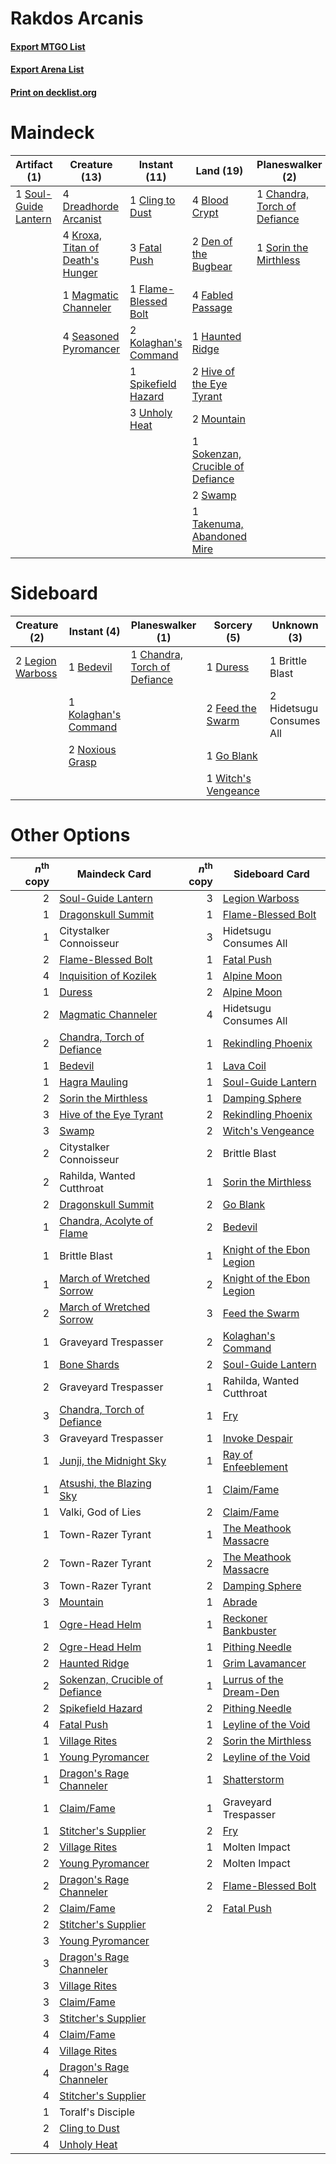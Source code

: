 # Rakdos Arcanis

#### [Export MTGO List](../collection/Rakdos%20Arcanis/Rakdos%20Arcanis.txt)
#### [Export Arena List](../collection/Rakdos%20Arcanis/Rakdos%20Arcanis_arena.txt)
#### [Print on decklist.org](http://decklist.org/?deckmain=4%09Blightstep%20Pathway%0A4%09Blood%20Crypt%0A1%09Chandra,%20Torch%20of%20Defiance%0A1%09Cling%20to%20Dust%0A2%09Den%20of%20the%20Bugbear%0A4%09Dreadhorde%20Arcanist%0A4%09Fabled%20Passage%0A3%09Fatal%20Push%0A1%09Flame-Blessed%20Bolt%0A2%09Go%20Blank%0A1%09Haunted%20Ridge%0A2%09Hive%20of%20the%20Eye%20Tyrant%0A3%09Inquisition%20of%20Kozilek%0A2%09Kolaghan's%20Command%0A4%09Kroxa,%20Titan%20of%20Death's%20Hunger%0A1%09Magmatic%20Channeler%0A2%09Mountain%0A1%09Rahilda,%20Wanted%20Cutthroat%0A4%09Seasoned%20Pyromancer%0A1%09Sokenzan,%20Crucible%20of%20Defiance%0A1%09Sorin%20the%20Mirthless%0A1%09Soul-Guide%20Lantern%0A1%09Spikefield%20Hazard%0A2%09Swamp%0A1%09Takenuma,%20Abandoned%20Mire%0A4%09Thoughtseize%0A3%09Unholy%20Heat&deckside=1%09Bedevil%0A1%09Brittle%20Blast%0A1%09Chandra,%20Torch%20of%20Defiance%0A1%09Duress%0A2%09Feed%20the%20Swarm%0A1%09Go%20Blank%0A2%09Hidetsugu%20Consumes%20All%0A1%09Kolaghan's%20Command%0A2%09Legion%20Warboss%0A2%09Noxious%20Grasp%0A1%09Witch's%20Vengeance)
# Maindeck

|                                         Artifact (1)                                          |                                               Creature (13)                                               |                                         Instant (11)                                          |                                                 Land (19)                                                 |                                           Planeswalker (2)                                            |                                            Sorcery (9)                                            |        Unknown (5)        |
|-----------------------------------------------------------------------------------------------|-----------------------------------------------------------------------------------------------------------|-----------------------------------------------------------------------------------------------|-----------------------------------------------------------------------------------------------------------|-------------------------------------------------------------------------------------------------------|---------------------------------------------------------------------------------------------------|---------------------------|
|1 [Soul-Guide Lantern](http://gatherer.wizards.com/Pages/Card/Details.aspx?multiverseid=476488)|4 [Dreadhorde Arcanist](http://gatherer.wizards.com/Pages/Card/Details.aspx?multiverseid=461052)           |1 [Cling to Dust](http://gatherer.wizards.com/Pages/Card/Details.aspx?multiverseid=476338)     |4 [Blood Crypt](http://gatherer.wizards.com/Pages/Card/Details.aspx?multiverseid=97102)                    |1 [Chandra, Torch of Defiance](http://gatherer.wizards.com/Pages/Card/Details.aspx?multiverseid=417683)|2 [Go Blank](http://gatherer.wizards.com/Pages/Card/Details.aspx?multiverseid=513549)              |4 Blightstep Pathway       |
|                                                                                               |4 [Kroxa, Titan of Death's Hunger](http://gatherer.wizards.com/Pages/Card/Details.aspx?multiverseid=476472)|3 [Fatal Push](http://gatherer.wizards.com/Pages/Card/Details.aspx?multiverseid=423724)        |2 [Den of the Bugbear](http://gatherer.wizards.com/Pages/Card/Details.aspx?multiverseid=527541)            |1 [Sorin the Mirthless](http://gatherer.wizards.com/Pages/Card/Details.aspx?multiverseid=540983)       |3 [Inquisition of Kozilek](http://gatherer.wizards.com/Pages/Card/Details.aspx?multiverseid=416897)|1 Rahilda, Wanted Cutthroat|
|                                                                                               |1 [Magmatic Channeler](http://gatherer.wizards.com/Pages/Card/Details.aspx?multiverseid=491789)            |1 [Flame-Blessed Bolt](http://gatherer.wizards.com/Pages/Card/Details.aspx?multiverseid=541014)|4 [Fabled Passage](http://gatherer.wizards.com/Pages/Card/Details.aspx?multiverseid=473206)                |                                                                                                       |4 [Thoughtseize](http://gatherer.wizards.com/Pages/Card/Details.aspx?multiverseid=438676)          |                           |
|                                                                                               |4 [Seasoned Pyromancer](http://gatherer.wizards.com/Pages/Card/Details.aspx?multiverseid=464094)           |2 [Kolaghan's Command](http://gatherer.wizards.com/Pages/Card/Details.aspx?multiverseid=394613)|1 [Haunted Ridge](http://gatherer.wizards.com/Pages/Card/Details.aspx?multiverseid=535061)                 |                                                                                                       |                                                                                                   |                           |
|                                                                                               |                                                                                                           |1 [Spikefield Hazard](http://gatherer.wizards.com/Pages/Card/Details.aspx?multiverseid=491809) |2 [Hive of the Eye Tyrant](http://gatherer.wizards.com/Pages/Card/Details.aspx?multiverseid=527545)        |                                                                                                       |                                                                                                   |                           |
|                                                                                               |                                                                                                           |3 [Unholy Heat](http://gatherer.wizards.com/Pages/Card/Details.aspx?multiverseid=522221)       |2 [Mountain](http://gatherer.wizards.com/Pages/Card/Details.aspx?multiverseid=439859)                      |                                                                                                       |                                                                                                   |                           |
|                                                                                               |                                                                                                           |                                                                                               |1 [Sokenzan, Crucible of Defiance](http://gatherer.wizards.com/Pages/Card/Details.aspx?multiverseid=548589)|                                                                                                       |                                                                                                   |                           |
|                                                                                               |                                                                                                           |                                                                                               |2 [Swamp](http://gatherer.wizards.com/Pages/Card/Details.aspx?multiverseid=439858)                         |                                                                                                       |                                                                                                   |                           |
|                                                                                               |                                                                                                           |                                                                                               |1 [Takenuma, Abandoned Mire](http://gatherer.wizards.com/Pages/Card/Details.aspx?multiverseid=548591)      |                                                                                                       |                                                                                                   |                           |


# Sideboard

|                                       Creature (2)                                        |                                          Instant (4)                                          |                                           Planeswalker (1)                                            |                                         Sorcery (5)                                          |      Unknown (3)       |
|-------------------------------------------------------------------------------------------|-----------------------------------------------------------------------------------------------|-------------------------------------------------------------------------------------------------------|----------------------------------------------------------------------------------------------|------------------------|
|2 [Legion Warboss](http://gatherer.wizards.com/Pages/Card/Details.aspx?multiverseid=452859)|1 [Bedevil](http://gatherer.wizards.com/Pages/Card/Details.aspx?multiverseid=457301)           |1 [Chandra, Torch of Defiance](http://gatherer.wizards.com/Pages/Card/Details.aspx?multiverseid=417683)|1 [Duress](http://gatherer.wizards.com/Pages/Card/Details.aspx?multiverseid=14557)            |1 Brittle Blast         |
|                                                                                           |1 [Kolaghan's Command](http://gatherer.wizards.com/Pages/Card/Details.aspx?multiverseid=394613)|                                                                                                       |2 [Feed the Swarm](http://gatherer.wizards.com/Pages/Card/Details.aspx?multiverseid=491737)   |2 Hidetsugu Consumes All|
|                                                                                           |2 [Noxious Grasp](http://gatherer.wizards.com/Pages/Card/Details.aspx?multiverseid=466864)     |                                                                                                       |1 [Go Blank](http://gatherer.wizards.com/Pages/Card/Details.aspx?multiverseid=513549)         |                        |
|                                                                                           |                                                                                               |                                                                                                       |1 [Witch's Vengeance](http://gatherer.wizards.com/Pages/Card/Details.aspx?multiverseid=473073)|                        |


# Other Options

|*n*<sup>th</sup> copy|                                              Maindeck Card                                              |*n*<sup>th</sup> copy|                                           Sideboard Card                                           |
|--------------------:|---------------------------------------------------------------------------------------------------------|--------------------:|----------------------------------------------------------------------------------------------------|
|                    2|[Soul-Guide Lantern](http://gatherer.wizards.com/Pages/Card/Details.aspx?multiverseid=476488)            |                    3|[Legion Warboss](http://gatherer.wizards.com/Pages/Card/Details.aspx?multiverseid=452859)           |
|                    1|[Dragonskull Summit](http://gatherer.wizards.com/Pages/Card/Details.aspx?multiverseid=420909)            |                    1|[Flame-Blessed Bolt](http://gatherer.wizards.com/Pages/Card/Details.aspx?multiverseid=541014)       |
|                    1|Citystalker Connoisseur                                                                                  |                    3|Hidetsugu Consumes All                                                                              |
|                    2|[Flame-Blessed Bolt](http://gatherer.wizards.com/Pages/Card/Details.aspx?multiverseid=541014)            |                    1|[Fatal Push](http://gatherer.wizards.com/Pages/Card/Details.aspx?multiverseid=423724)               |
|                    4|[Inquisition of Kozilek](http://gatherer.wizards.com/Pages/Card/Details.aspx?multiverseid=416897)        |                    1|[Alpine Moon](http://gatherer.wizards.com/Pages/Card/Details.aspx?multiverseid=447264)              |
|                    1|[Duress](http://gatherer.wizards.com/Pages/Card/Details.aspx?multiverseid=14557)                         |                    2|[Alpine Moon](http://gatherer.wizards.com/Pages/Card/Details.aspx?multiverseid=447264)              |
|                    2|[Magmatic Channeler](http://gatherer.wizards.com/Pages/Card/Details.aspx?multiverseid=491789)            |                    4|Hidetsugu Consumes All                                                                              |
|                    2|[Chandra, Torch of Defiance](http://gatherer.wizards.com/Pages/Card/Details.aspx?multiverseid=417683)    |                    1|[Rekindling Phoenix](http://gatherer.wizards.com/Pages/Card/Details.aspx?multiverseid=439768)       |
|                    1|[Bedevil](http://gatherer.wizards.com/Pages/Card/Details.aspx?multiverseid=457301)                       |                    1|[Lava Coil](http://gatherer.wizards.com/Pages/Card/Details.aspx?multiverseid=452858)                |
|                    1|[Hagra Mauling](http://gatherer.wizards.com/Pages/Card/Details.aspx?multiverseid=491741)                 |                    1|[Soul-Guide Lantern](http://gatherer.wizards.com/Pages/Card/Details.aspx?multiverseid=476488)       |
|                    2|[Sorin the Mirthless](http://gatherer.wizards.com/Pages/Card/Details.aspx?multiverseid=540983)           |                    1|[Damping Sphere](http://gatherer.wizards.com/Pages/Card/Details.aspx?multiverseid=443101)           |
|                    3|[Hive of the Eye Tyrant](http://gatherer.wizards.com/Pages/Card/Details.aspx?multiverseid=527545)        |                    2|[Rekindling Phoenix](http://gatherer.wizards.com/Pages/Card/Details.aspx?multiverseid=439768)       |
|                    3|[Swamp](http://gatherer.wizards.com/Pages/Card/Details.aspx?multiverseid=439858)                         |                    2|[Witch's Vengeance](http://gatherer.wizards.com/Pages/Card/Details.aspx?multiverseid=473073)        |
|                    2|Citystalker Connoisseur                                                                                  |                    2|Brittle Blast                                                                                       |
|                    2|Rahilda, Wanted Cutthroat                                                                                |                    1|[Sorin the Mirthless](http://gatherer.wizards.com/Pages/Card/Details.aspx?multiverseid=540983)      |
|                    2|[Dragonskull Summit](http://gatherer.wizards.com/Pages/Card/Details.aspx?multiverseid=420909)            |                    2|[Go Blank](http://gatherer.wizards.com/Pages/Card/Details.aspx?multiverseid=513549)                 |
|                    1|[Chandra, Acolyte of Flame](http://gatherer.wizards.com/Pages/Card/Details.aspx?multiverseid=466880)     |                    2|[Bedevil](http://gatherer.wizards.com/Pages/Card/Details.aspx?multiverseid=457301)                  |
|                    1|Brittle Blast                                                                                            |                    1|[Knight of the Ebon Legion](http://gatherer.wizards.com/Pages/Card/Details.aspx?multiverseid=466859)|
|                    1|[March of Wretched Sorrow](http://gatherer.wizards.com/Pages/Card/Details.aspx?multiverseid=548411)      |                    2|[Knight of the Ebon Legion](http://gatherer.wizards.com/Pages/Card/Details.aspx?multiverseid=466859)|
|                    2|[March of Wretched Sorrow](http://gatherer.wizards.com/Pages/Card/Details.aspx?multiverseid=548411)      |                    3|[Feed the Swarm](http://gatherer.wizards.com/Pages/Card/Details.aspx?multiverseid=491737)           |
|                    1|Graveyard Trespasser                                                                                     |                    2|[Kolaghan's Command](http://gatherer.wizards.com/Pages/Card/Details.aspx?multiverseid=394613)       |
|                    1|[Bone Shards](http://gatherer.wizards.com/Pages/Card/Details.aspx?multiverseid=522152)                   |                    2|[Soul-Guide Lantern](http://gatherer.wizards.com/Pages/Card/Details.aspx?multiverseid=476488)       |
|                    2|Graveyard Trespasser                                                                                     |                    1|Rahilda, Wanted Cutthroat                                                                           |
|                    3|[Chandra, Torch of Defiance](http://gatherer.wizards.com/Pages/Card/Details.aspx?multiverseid=417683)    |                    1|[Fry](http://gatherer.wizards.com/Pages/Card/Details.aspx?multiverseid=466894)                      |
|                    3|Graveyard Trespasser                                                                                     |                    1|[Invoke Despair](http://gatherer.wizards.com/Pages/Card/Details.aspx?multiverseid=548399)           |
|                    1|[Junji, the Midnight Sky](http://gatherer.wizards.com/Pages/Card/Details.aspx?multiverseid=548400)       |                    1|[Ray of Enfeeblement](http://gatherer.wizards.com/Pages/Card/Details.aspx?multiverseid=527403)      |
|                    1|[Atsushi, the Blazing Sky](http://gatherer.wizards.com/Pages/Card/Details.aspx?multiverseid=548436)      |                    1|[Claim/Fame](http://gatherer.wizards.com/Pages/Card/Details.aspx?multiverseid=430839)               |
|                    1|Valki, God of Lies                                                                                       |                    2|[Claim/Fame](http://gatherer.wizards.com/Pages/Card/Details.aspx?multiverseid=430839)               |
|                    1|Town-Razer Tyrant                                                                                        |                    1|[The Meathook Massacre](http://gatherer.wizards.com/Pages/Card/Details.aspx?multiverseid=534886)    |
|                    2|Town-Razer Tyrant                                                                                        |                    2|[The Meathook Massacre](http://gatherer.wizards.com/Pages/Card/Details.aspx?multiverseid=534886)    |
|                    3|Town-Razer Tyrant                                                                                        |                    2|[Damping Sphere](http://gatherer.wizards.com/Pages/Card/Details.aspx?multiverseid=443101)           |
|                    3|[Mountain](http://gatherer.wizards.com/Pages/Card/Details.aspx?multiverseid=439859)                      |                    1|[Abrade](http://gatherer.wizards.com/Pages/Card/Details.aspx?multiverseid=430772)                   |
|                    1|[Ogre-Head Helm](http://gatherer.wizards.com/Pages/Card/Details.aspx?multiverseid=548459)                |                    1|[Reckoner Bankbuster](http://gatherer.wizards.com/Pages/Card/Details.aspx?multiverseid=548568)      |
|                    2|[Ogre-Head Helm](http://gatherer.wizards.com/Pages/Card/Details.aspx?multiverseid=548459)                |                    1|[Pithing Needle](http://gatherer.wizards.com/Pages/Card/Details.aspx?multiverseid=129526)           |
|                    2|[Haunted Ridge](http://gatherer.wizards.com/Pages/Card/Details.aspx?multiverseid=535061)                 |                    1|[Grim Lavamancer](http://gatherer.wizards.com/Pages/Card/Details.aspx?multiverseid=430589)          |
|                    2|[Sokenzan, Crucible of Defiance](http://gatherer.wizards.com/Pages/Card/Details.aspx?multiverseid=548589)|                    1|[Lurrus of the Dream-Den](http://gatherer.wizards.com/Pages/Card/Details.aspx?multiverseid=479746)  |
|                    2|[Spikefield Hazard](http://gatherer.wizards.com/Pages/Card/Details.aspx?multiverseid=491809)             |                    2|[Pithing Needle](http://gatherer.wizards.com/Pages/Card/Details.aspx?multiverseid=129526)           |
|                    4|[Fatal Push](http://gatherer.wizards.com/Pages/Card/Details.aspx?multiverseid=423724)                    |                    1|[Leyline of the Void](http://gatherer.wizards.com/Pages/Card/Details.aspx?multiverseid=107682)      |
|                    1|[Village Rites](http://gatherer.wizards.com/Pages/Card/Details.aspx?multiverseid=485449)                 |                    2|[Sorin the Mirthless](http://gatherer.wizards.com/Pages/Card/Details.aspx?multiverseid=540983)      |
|                    1|[Young Pyromancer](http://gatherer.wizards.com/Pages/Card/Details.aspx?multiverseid=426592)              |                    2|[Leyline of the Void](http://gatherer.wizards.com/Pages/Card/Details.aspx?multiverseid=107682)      |
|                    1|[Dragon's Rage Channeler](http://gatherer.wizards.com/Pages/Card/Details.aspx?multiverseid=522197)       |                    1|[Shatterstorm](http://gatherer.wizards.com/Pages/Card/Details.aspx?multiverseid=130370)             |
|                    1|[Claim/Fame](http://gatherer.wizards.com/Pages/Card/Details.aspx?multiverseid=430839)                    |                    1|Graveyard Trespasser                                                                                |
|                    1|[Stitcher's Supplier](http://gatherer.wizards.com/Pages/Card/Details.aspx?multiverseid=447257)           |                    2|[Fry](http://gatherer.wizards.com/Pages/Card/Details.aspx?multiverseid=466894)                      |
|                    2|[Village Rites](http://gatherer.wizards.com/Pages/Card/Details.aspx?multiverseid=485449)                 |                    1|Molten Impact                                                                                       |
|                    2|[Young Pyromancer](http://gatherer.wizards.com/Pages/Card/Details.aspx?multiverseid=426592)              |                    2|Molten Impact                                                                                       |
|                    2|[Dragon's Rage Channeler](http://gatherer.wizards.com/Pages/Card/Details.aspx?multiverseid=522197)       |                    2|[Flame-Blessed Bolt](http://gatherer.wizards.com/Pages/Card/Details.aspx?multiverseid=541014)       |
|                    2|[Claim/Fame](http://gatherer.wizards.com/Pages/Card/Details.aspx?multiverseid=430839)                    |                    2|[Fatal Push](http://gatherer.wizards.com/Pages/Card/Details.aspx?multiverseid=423724)               |
|                    2|[Stitcher's Supplier](http://gatherer.wizards.com/Pages/Card/Details.aspx?multiverseid=447257)           |                     |                                                                                                    |
|                    3|[Young Pyromancer](http://gatherer.wizards.com/Pages/Card/Details.aspx?multiverseid=426592)              |                     |                                                                                                    |
|                    3|[Dragon's Rage Channeler](http://gatherer.wizards.com/Pages/Card/Details.aspx?multiverseid=522197)       |                     |                                                                                                    |
|                    3|[Village Rites](http://gatherer.wizards.com/Pages/Card/Details.aspx?multiverseid=485449)                 |                     |                                                                                                    |
|                    3|[Claim/Fame](http://gatherer.wizards.com/Pages/Card/Details.aspx?multiverseid=430839)                    |                     |                                                                                                    |
|                    3|[Stitcher's Supplier](http://gatherer.wizards.com/Pages/Card/Details.aspx?multiverseid=447257)           |                     |                                                                                                    |
|                    4|[Claim/Fame](http://gatherer.wizards.com/Pages/Card/Details.aspx?multiverseid=430839)                    |                     |                                                                                                    |
|                    4|[Village Rites](http://gatherer.wizards.com/Pages/Card/Details.aspx?multiverseid=485449)                 |                     |                                                                                                    |
|                    4|[Dragon's Rage Channeler](http://gatherer.wizards.com/Pages/Card/Details.aspx?multiverseid=522197)       |                     |                                                                                                    |
|                    4|[Stitcher's Supplier](http://gatherer.wizards.com/Pages/Card/Details.aspx?multiverseid=447257)           |                     |                                                                                                    |
|                    1|Toralf's Disciple                                                                                        |                     |                                                                                                    |
|                    2|[Cling to Dust](http://gatherer.wizards.com/Pages/Card/Details.aspx?multiverseid=476338)                 |                     |                                                                                                    |
|                    4|[Unholy Heat](http://gatherer.wizards.com/Pages/Card/Details.aspx?multiverseid=522221)                   |                     |                                                                                                    |

